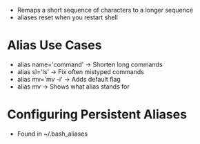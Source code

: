 - Remaps a short sequence of characters to a longer sequence
- aliases reset when you restart shell

# Alias Use Cases
- alias name='command' -> Shorten long commands
- alias sl='ls' -> Fix often mistyped commands
- alias mv='mv -i' -> Adds default flag
- alias mv -> Shows what alias stands for

# Configuring Persistent Aliases
- Found in ~/.bash_aliases